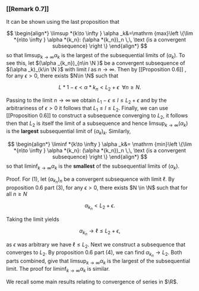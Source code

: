 ### [[Remark 0.7]]

It can be shown using the last proposition that



$$ \begin{align*} \limsup *{k\to \infty } \alpha _k&=\mathrm {max}\left \{\lim *{n\to \infty } \alpha *{k_n}: (\alpha *{k_n})_n \,\, \text {is a convergent subsequence} \right \} \end{align*} $$ so that $\limsup _{k\to \infty } \alpha _k$ is the largest of the subsequential limits of $(\alpha _k)$. To see this, let $(\alpha _{k_n})_{n\in \N }$ be a convergent subsequence of $(\alpha _k)_{k\in \N }$ with limit $l$ as $n\rightarrow \infty$. Then by [[Proposition 0.6]] , for any $\epsilon >0$, there exists $N\in \N$ such that

$$ L*1 -\epsilon < \alpha *{k_n} < L_2+\epsilon \ \ \forall n\geq N. $$

Passing to the limit $n\rightarrow \infty$ we obtain $L_1-\epsilon \leq l \leq L_2+\epsilon$ and by the arbitrariness of $\epsilon >0$ it follows that $L_1\leq l\leq L_2$. Finally, we can use [[Proposition 0.6]] to construct a subsequence converging to $L_2$, it follows then that $L_2$ is itself the limit of a subsequence and hence $\limsup _{k\rightarrow \infty }(\alpha _k)$ is the **largest** subsequential limit of $(\alpha _k)_k$. Similarly,



$$ \begin{align*} \liminf *{k\to \infty } \alpha _k&= \mathrm {min}\left \{\lim *{n\to \infty } \alpha *{k_n}: (\alpha *{k_n})_n \,\, \text {is a convergent subsequence} \right \} \end{align*} $$ so that $\liminf _{k\to \infty } \alpha _k$ is the **smallest** of the subsequential limits of $(\alpha _k)$.

Proof. For (1), let $(\alpha _{k_n})_n$ be a convergent subsequence with limit $\ell$. By proposition 0.6 part (3), for any $\epsilon >0$, there exists $N \in \N$ such that for all $n \geq N$

$$ \alpha _{k_n} < L_2 +\epsilon . $$

Taking the limit yields

$$ \alpha _{k_n} \to \ell \leq L_2 +\epsilon , $$

as $\epsilon$ was arbitrary we have $\ell \leq L_2$. Next we construct a subsequence that converges to $L_2$. By proposition 0.6 part (4), we can find $\alpha _{k_n}\to L_2$. Both parts combined, give that $\limsup _{k\to \infty } \alpha _k$ is the largest of the subsequential limit. The proof for $\liminf _{k\to \infty } \alpha _k$ is similar.

We recall some main results relating to convergence of series in $\R$.